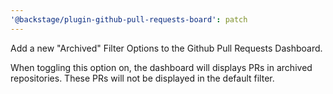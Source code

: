 ```yaml
---
'@backstage/plugin-github-pull-requests-board': patch
---
```


Add a new "Archived" Filter Options to the Github Pull Requests Dashboard.

When toggling this option on, the dashboard will displays PRs in archived repositories.
These PRs will not be displayed in the default filter.
